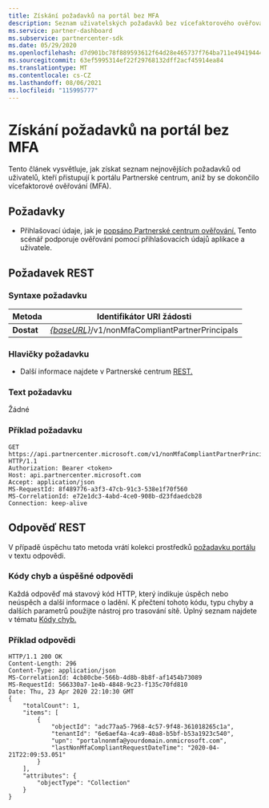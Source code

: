 ```yaml
---
title: Získání požadavků na portál bez MFA
description: Seznam uživatelských požadavků bez vícefaktorového ověřování (MFA) získáte pomocí partnerského REST API.
ms.service: partner-dashboard
ms.subservice: partnercenter-sdk
ms.date: 05/29/2020
ms.openlocfilehash: d7d901bc78f889593612f64d28e465737f764ba711e49419444de6971c56d404
ms.sourcegitcommit: 63ef5995314ef22f29768132dff2acf45914ea84
ms.translationtype: MT
ms.contentlocale: cs-CZ
ms.lasthandoff: 08/06/2021
ms.locfileid: "115995777"
---
```

# <a name="get-portal-requests-without-mfa"></a>Získání požadavků na portál bez MFA

Tento článek vysvětluje, jak získat seznam nejnovějších požadavků od uživatelů, kteří přistupují k portálu Partnerské centrum, aniž by se dokončilo vícefaktorové ověřování (MFA).

## <a name="prerequisites"></a>Požadavky

- Přihlašovací údaje, jak je [popsáno Partnerské centrum ověřování.](partner-center-authentication.md) Tento scénář podporuje ověřování pomocí přihlašovacích údajů aplikace a uživatele.

## <a name="rest-request"></a>Požadavek REST

### <a name="request-syntax"></a>Syntaxe požadavku

| Metoda  | Identifikátor URI žádosti                                                  |
|---------|--------------------------------------------------------------|
| **Dostat** | [*{baseURL}*](partner-center-rest-urls.md)/v1/nonMfaCompliantPartnerPrincipals |

### <a name="request-headers"></a>Hlavičky požadavku

- Další informace najdete v Partnerské centrum [REST.](headers.md)

### <a name="request-body"></a>Text požadavku

Žádné

### <a name="request-example"></a>Příklad požadavku

```http
GET https://api.partnercenter.microsoft.com/v1/nonMfaCompliantPartnerPrincipals HTTP/1.1
Authorization: Bearer <token>
Host: api.partnercenter.microsoft.com
Accept: application/json
MS-RequestId: 8f489776-a3f3-47cb-91c3-538e1f70f560
MS-CorrelationId: e72e1dc3-4abd-4ce0-908b-d23fdaedcb28
Connection: keep-alive

```

## <a name="rest-response"></a>Odpověď REST

V případě úspěchu tato metoda vrátí kolekci prostředků [požadavku portálu](mfa-resources.md#portal-request-without-mfa) v textu odpovědi.

### <a name="response-success-and-error-codes"></a>Kódy chyb a úspěšné odpovědi

Každá odpověď má stavový kód HTTP, který indikuje úspěch nebo neúspěch a další informace o ladění. K přečtení tohoto kódu, typu chyby a dalších parametrů použijte nástroj pro trasování sítě. Úplný seznam najdete v tématu [Kódy chyb.](error-codes.md)

### <a name="response-example"></a>Příklad odpovědi

``` http
HTTP/1.1 200 OK
Content-Length: 296
Content-Type: application/json
MS-CorrelationId: 4cb80cbe-566b-4d8b-8b8f-af1454b73089
MS-RequestId: 566330a7-1e4b-4848-9c23-f135c70fd810
Date: Thu, 23 Apr 2020 22:10:30 GMT
{
    "totalCount": 1,
    "items": [
        {
            "objectId": "adc77aa5-7968-4c57-9f48-361018265c1a",
            "tenantId": "6e6aef4a-4ca9-40a8-b5bf-b53a1923c540",
            "upn": "portalnonmfa@yourdomain.onmicrosoft.com",
            "lastNonMfaCompliantRequestDateTime": "2020-04-21T22:09:53.051"
        }
    ],
    "attributes": {
        "objectType": "Collection"
    }
}
```
